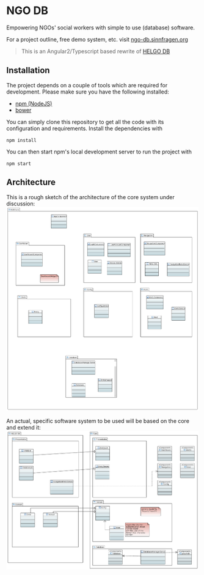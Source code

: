 # NGO DB
Empowering NGOs' social workers with simple to use (database) software.

For a project outline, free demo system, etc. visit [ngo-db.sinnfragen.org](http://ngo-db.sinnfragen.org/)

> This is an Angular2/Typescript based rewrite of [HELGO DB](https://github.com/NGO-DB/helgo_db)


## Installation
The project depends on a couple of tools which are required for development. Please make sure you have the following installed:
- [npm (NodeJS)](https://www.npmjs.org/)
- [bower](http://bower.io)

You can simply clone this repository to get all the code with its configuration and requirements.
Install the dependencies with
```
npm install
```

You can then start npm's local development server to run the project with
```
npm start
```


## Architecture
This is a rough sketch of the architecture of the core system under discussion:
![](doc/architecture_core.png)

An actual, specific software system to be used will be based on the core and extend it:
![](doc/architecture_concrete-project.png)
